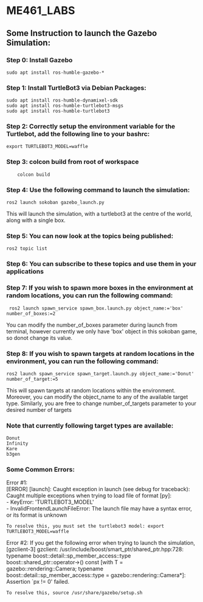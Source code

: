 # ME461_LABS
## Some Instruction to launch the Gazebo Simulation:  
### Step 0: Install Gazebo     
	
 	sudo apt install ros-humble-gazebo-*  
  
### Step 1: Install TurtleBot3 via Debian Packages:       
	  
 	sudo apt install ros-humble-dynamixel-sdk      
	sudo apt install ros-humble-turtlebot3-msgs    
	sudo apt install ros-humble-turtlebot3    
  
### Step 2: Correctly setup the environment variable for the Turtlebot, add the following line to your bashrc:     
			
   	export TURTLEBOT3_MODEL=waffle       
  
### Step 3: colcon build from root of workspace      
    	  
    	colcon build       
    	  
### Step 4: Use the following command to launch the simulation:        
		
  	ros2 launch sokoban gazebo_launch.py      
	
 This will launch the simulation, with a turtlebot3 at the centre of the world, along with a single box.  	  
  
### Step 5: You can now look at the topics being published:   
	ros2 topic list    
  
### Step 6: You can subscribe to these topics and use them in your applications    
  
### Step 7: If you wish to spawn more boxes in the environment at random locations, you can run the following command:    
  			  
	 ros2 launch spawn_service spawn_box.launch.py object_name:='box' number_of_boxes:=2  
	
 You can modify the number_of_boxes parameter during launch from terminal, however currently we only have 'box' object in this sokoban game, so donot change its value.        
     
### Step 8: If you wish to spawn targets at random locations in the environment, you can run the following command:   
			  
   	ros2 launch spawn_service spawn_target.launch.py object_name:='Donut' number_of_target:=5            
	
 This will spawn targets at random locations within the environment. Moreover, you can modify the object_name to any of the available target type. Similarly, you are free to change number_of_targets parameter to your desired number of targets  
	
### Note that currently following target types are available:    
	Donut  
	Infinity   
	Kare  
	b3gen   
### Some Common Errors:  
Error #1:   
		[ERROR] [launch]: Caught exception in launch (see debug for traceback): Caught multiple exceptions when trying to load file of format [py]:  
 		- KeyError: 'TURTLEBOT3_MODEL'  
 		- InvalidFrontendLaunchFileError: The launch file may have a syntax error, or its format is unknown  
 		  
 	To resolve this, you must set the turtlebot3 model: export TURTLEBOT3_MODEL=waffle
  
Error #2: If you get the following error when trying to launch the simulation, 
		[gzclient-3] gzclient: /usr/include/boost/smart_ptr/shared_ptr.hpp:728: typename boost::detail::sp_member_access<T>::type boost::shared_ptr<T>::operator->() const [with T =   	   
		             gazebo::rendering::Camera; typename boost::detail::sp_member_access<T>::type = gazebo::rendering::Camera*]: Assertion `px != 0' failed.  
	  
	To resolve this, source /usr/share/gazebo/setup.sh


	  

